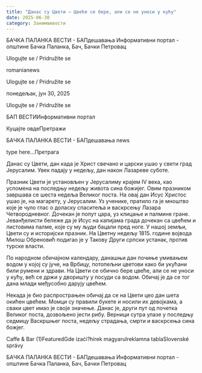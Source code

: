 ```yaml
---
title: "Данас су Цвети – Цвеће се бере, али се не уноси у кућу"
date: 2025-06-30
category: Занимљивости
---
```


БАЧКА ПАЛАНКА ВЕСТИ - БАПдешавања Информативни портал - општине Бачка Паланка, Бач, Бачки Петровац

Ulogujte se / Pridružite se

romanianews

Ulogujte se / Pridružite se

понедељак, јун 30, 2025

Ulogujte se / Pridružite se

БАП ВЕСТИИнформативни портал

Куцајте овдеПретражи

БАЧКА ПАЛАНКА ВЕСТИ - БАПдешавања news

type here...Претрага

Данас су Цвети, дан када је Христ свечано и царски ушао у свети град Јерусалим. Увек падају у недељу, дан након Лазареве суботе.

Празник Цвети је установљен у Јерусалиму крајем IV века, као успомена на последњу недељу живота сина божијег. Овим празником завршава се шеста недеља Великог поста. На овај дан Исус Христос ушао је, на магарету, у Јерусалим. Уз ученике, пратило га је мноштво које је чуло глас о доласку спаситеља и васкрсењу Лазара Четвородневног. Дочекан је попут цара, уз клицање и палмине гране.
Јеванђелисти бележе да је Исус на капијама града дочекан са цвећем и листовима палме, које су му људи бацали пред ноге. У нашој земљи, Цвети су и историјски празник. На Цветну недељу 1815. године војвода Милош Обреновић подигао је у Такову Други српски устанак, против турске власти.


По народном обичајном календару, данашњи дан почиње умивањем водом у којој су јуче, на Врбицу, потопељни цветови како би укућани били румени и здрави. На Цвети се обично бере цвеће, али се не уноси у кућу, већ се држи у дворишту у посуди са водом. Обичај је да се тог дана млади међусобно дарују цвећем.


Некада је био распрострањен обичај да се на Цвети цео дан шета окићен цвећем. Момци су правили букете и носили их девојкама, а сваки цвет имао је своје значење. Данас је, други пут од почетка Великог поста, дозвољено јести рибу. Верници сутра улазе у последњу седмицу Васкршњег поста, недељу страдања, смрти и васкрсења сина божјег.

Caffe & Bar (1)FeaturedGde izaći?hírek magyarulreklamna tablaSlovenské správy

БАЧКА ПАЛАНКА ВЕСТИ - БАПдешавања Информативни портал - општине Бачка Паланка, Бач, Бачки Петровац
